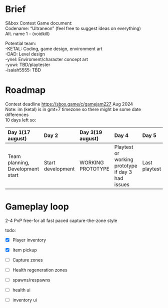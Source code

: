 # Brief

S\&box Contest Game document:  
Codename: “Ultraneon” (feel free to suggest ideas on everything)  
Alt. name 1 \- (voidkill)

Potential team:  
\-KETAL: Coding, game design, environment art  
\-DAD: Level design  
\-ynel: Enviroment/character concept art  
\-yuwi: TBD/playtester  
\-isaiah5555: TBD

# Roadmap

Contest deadline https://sbox.game/c/gamejam227 Aug 2024  
Note: im (ketal) is in gmt+7 timezone so there might be some date differences  
10 days left so:

| Day 1(17 august) | Day 2 | Day 3(19 august) | Day 4 | Day 5 | Day 6 | Day 7 | day  8 | Day 9 | Day 10 |
| :---- | :---- | :---- | :---- | :---- | :---- | :---- | :---- | :---- | :---- |
| Team planning, Development start | Start development | WORKING PROTOTYPE | Playtest or working prototype if day 3 had issues | Last playtest | Start polishing | UI, Music | TBD | Release | Media/presentation/hotfixes |

# Gameplay loop

2-4 PvP free-for all fast paced capture-the-zone style


todo:
- [x] Player inventory
- [x] Item pickup
- [ ] Capture zones
- [ ] Health regeneration zones
- [ ] spawns/respawns
- [ ] health ui
- [ ] inventory ui

